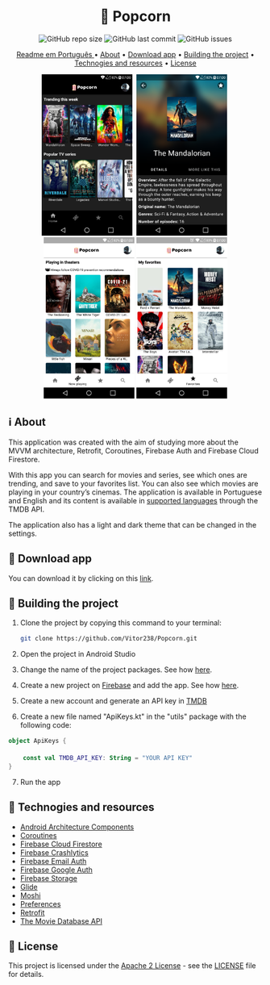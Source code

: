 <h1 align="center"> 🍿 Popcorn </h1>

<p align="center">
<img alt="GitHub repo size" src="https://img.shields.io/github/repo-size/Vitor238/Popcorn">

<img alt="GitHub last commit" src="https://img.shields.io/github/last-commit/Vitor238/Popcorn">

<img alt="GitHub issues" src="https://img.shields.io/github/issues/Vitor238/Popcorn">

</p>

<p align="center">
 <a href="./README-PT-BR.md">Readme em Português </a> •
 <a href="#information_source-about">About</a> •
 <a href="#iphone-download-app">Download app</a> •
 <a href="#hammer-building-the-project">Building the project</a> •
 <a href="#rocket-technogies-and-resources">Technogies and resources</a> •
 <a href="#memo--license">License</a>
</p>

<p align="center">
<img src="./screenshots/home_en_us.png" alt="Home" 
width="180">
<img src="./screenshots/info_en_us.png" 
alt="Info" width="180" hspace="4">
<img src="screenshots/now_playing_en_us.png" alt="Now playing" 
width="180">
<img src="./screenshots/favorites_en_us.png" alt="Favorites" 
width="180">
</p>

## :information_source: About

This application was created with the aim of studying more about the MVVM architecture, Retrofit, Coroutines, Firebase Auth and Firebase Cloud Firestore.

With this app you can search for movies and series, see which ones are trending, and save to your favorites list. You can also see which movies are playing in your country’s cinemas. The application is available in Portuguese and English and its content is available in [supported languages](https://developers.themoviedb.org/3/configuration/get-languages) through the TMDB API.

The application also has a light and dark theme that can be changed in the settings.

## :iphone: Download app

You can download it by clicking on this [link](https://github.com/Vitor238/Popcorn/releases/download/v1.0.3/popcorn.apk).

## :hammer: Building the project

1. Clone the project by copying this command to your terminal:

   ```bash
   git clone https://github.com/Vitor238/Popcorn.git
   ```

2. Open the project in Android Studio

3. Change the name of the project packages. See how [here](https://stackoverflow.com/a/29092698/9729980).

4. Create a new project on [Firebase](https://console.firebase.google.com/) and add the app. See how [here](https://firebase.google.com/docs/android/setup).

5. Create a new account and generate an API key in [TMDB](https://developers.themoviedb.org/3/getting-started/introduction)

6. Create a new file named "ApiKeys.kt" in the "utils" package with the following code:

```kotlin
object ApiKeys {

    const val TMDB_API_KEY: String = "YOUR API KEY"
}
```

7. Run the app

## :rocket: Technogies and resources

- [Android Architecture Components](https://developer.android.com/topic/libraries/architecture)
- [Coroutines](https://developer.android.com/kotlin/coroutines)
- [Firebase Cloud Firestore](https://firebase.google.com/docs/firestore/quickstart)
- [Firebase Crashlytics](https://firebase.google.com/docs/crashlytics/get-started?platform=android)
- [Firebase Email Auth](https://firebase.google.com/docs/auth/android/password-auth)
- [Firebase Google Auth](https://firebase.google.com/docs/auth/android/google-signin)
- [Firebase Storage](https://firebase.google.com/docs/storage/android/start)
- [Glide](https://github.com/bumptech/glide)
- [Moshi](https://github.com/square/moshi)
- [Preferences](https://developer.android.com/jetpack/androidx/releases/preference)
- [Retrofit](https://github.com/square/retrofit)
- [The Movie Database API](https://www.themoviedb.org/documentation/api)


## :memo:  License

This project is licensed under the [Apache 2 License](https://www.apache.org/licenses/LICENSE-2.0https://www.apache.org/licenses/LICENSE-2.0) - see the [LICENSE](LICENSE) file for details.
